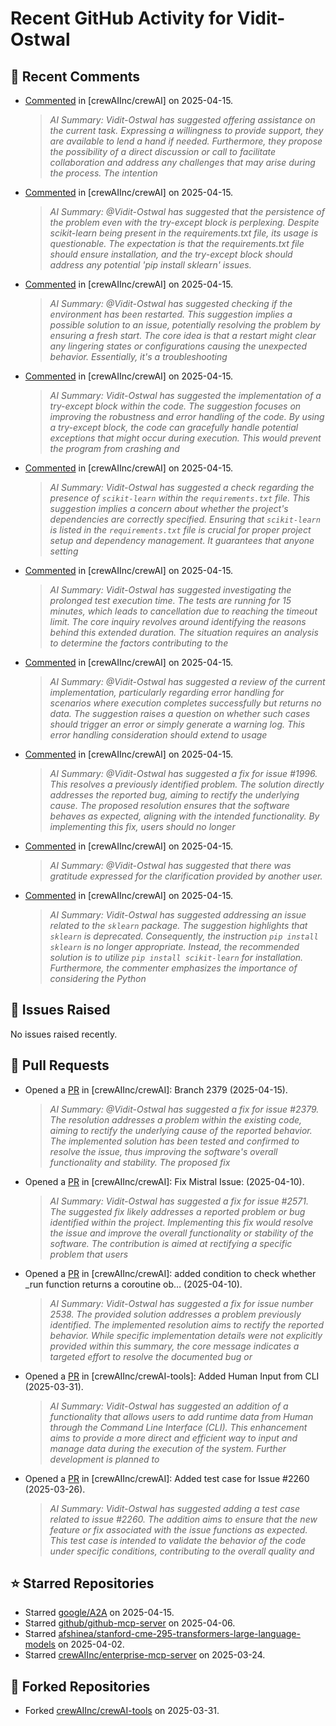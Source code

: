 # Recent GitHub Activity for Vidit-Ostwal

## 💬 Recent Comments
- [Commented](https://github.com/crewAIInc/crewAI/issues/2606#issuecomment-2807329530) in [crewAIInc/crewAI] on 2025-04-15.
  > *AI Summary: Vidit-Ostwal has suggested offering assistance on the current task. Expressing a willingness to provide support, they are available to lend a hand if needed. Furthermore, they propose the possibility of a direct discussion or call to facilitate collaboration and address any challenges that may arise during the process. The intention*
- [Commented](https://github.com/crewAIInc/crewAI/issues/2574#issuecomment-2807282342) in [crewAIInc/crewAI] on 2025-04-15.
  > *AI Summary: @Vidit-Ostwal has suggested that the persistence of the problem even with the try-except block is perplexing. Despite scikit-learn being present in the requirements.txt file, its usage is questionable. The expectation is that the requirements.txt file should ensure installation, and the try-except block should address any potential 'pip install sklearn' issues.*
- [Commented](https://github.com/crewAIInc/crewAI/issues/2574#issuecomment-2807236042) in [crewAIInc/crewAI] on 2025-04-15.
  > *AI Summary: @Vidit-Ostwal has suggested checking if the environment has been restarted. This suggestion implies a possible solution to an issue, potentially resolving the problem by ensuring a fresh start. The core idea is that a restart might clear any lingering states or configurations causing the unexpected behavior. Essentially, it's a troubleshooting*
- [Commented](https://github.com/crewAIInc/crewAI/issues/2574#issuecomment-2807162260) in [crewAIInc/crewAI] on 2025-04-15.
  > *AI Summary: Vidit-Ostwal has suggested the implementation of a try-except block within the code. The suggestion focuses on improving the robustness and error handling of the code. By using a try-except block, the code can gracefully handle potential exceptions that might occur during execution. This would prevent the program from crashing and*
- [Commented](https://github.com/crewAIInc/crewAI/issues/2574#issuecomment-2807153713) in [crewAIInc/crewAI] on 2025-04-15.
  > *AI Summary: Vidit-Ostwal has suggested a check regarding the presence of `scikit-learn` within the `requirements.txt` file. This suggestion implies a concern about whether the project's dependencies are correctly specified. Ensuring that `scikit-learn` is listed in the `requirements.txt` file is crucial for proper project setup and dependency management. It guarantees that anyone setting*
- [Commented](https://github.com/crewAIInc/crewAI/pull/2610#issuecomment-2807108930) in [crewAIInc/crewAI] on 2025-04-15.
  > *AI Summary: Vidit-Ostwal has suggested investigating the prolonged test execution time. The tests are running for 15 minutes, which leads to cancellation due to reaching the timeout limit. The core inquiry revolves around identifying the reasons behind this extended duration. The situation requires an analysis to determine the factors contributing to the*
- [Commented](https://github.com/crewAIInc/crewAI/pull/2610#issuecomment-2807098016) in [crewAIInc/crewAI] on 2025-04-15.
  > *AI Summary: @Vidit-Ostwal has suggested a review of the current implementation, particularly regarding error handling for scenarios where execution completes successfully but returns no data. The suggestion raises a question on whether such cases should trigger an error or simply generate a warning log. This error handling consideration should extend to usage*
- [Commented](https://github.com/crewAIInc/crewAI/pull/2610#issuecomment-2807052007) in [crewAIInc/crewAI] on 2025-04-15.
  > *AI Summary: @Vidit-Ostwal has suggested a fix for issue #1996. This resolves a previously identified problem. The solution directly addresses the reported bug, aiming to rectify the underlying cause. The proposed resolution ensures that the software behaves as expected, aligning with the intended functionality. By implementing this fix, users should no longer*
- [Commented](https://github.com/crewAIInc/crewAI/issues/2599#issuecomment-2807016676) in [crewAIInc/crewAI] on 2025-04-15.
  > *AI Summary: @Vidit-Ostwal has suggested that there was gratitude expressed for the clarification provided by another user.*
- [Commented](https://github.com/crewAIInc/crewAI/issues/2574#issuecomment-2807012720) in [crewAIInc/crewAI] on 2025-04-15.
  > *AI Summary: Vidit-Ostwal has suggested addressing an issue related to the `sklearn` package. The suggestion highlights that `sklearn` is deprecated. Consequently, the instruction `pip install sklearn` is no longer appropriate. Instead, the recommended solution is to utilize `pip install scikit-learn` for installation. Furthermore, the commenter emphasizes the importance of considering the Python*

## 🐛 Issues Raised
No issues raised recently.

## 🚀 Pull Requests
- Opened a [PR](https://github.com/crewAIInc/crewAI/pull/2610) in [crewAIInc/crewAI]: Branch 2379 (2025-04-15).
  > *AI Summary: @Vidit-Ostwal has suggested a fix for issue #2379. The resolution addresses a problem within the existing code, aiming to rectify the underlying cause of the reported behavior. The implemented solution has been tested and confirmed to resolve the issue, thus improving the software's overall functionality and stability. The proposed fix*
- Opened a [PR](https://github.com/crewAIInc/crewAI/pull/2580) in [crewAIInc/crewAI]: Fix Mistral Issue: (2025-04-10).
  > *AI Summary: Vidit-Ostwal has suggested a fix for issue #2571. The suggested fix likely addresses a reported problem or bug identified within the project. Implementing this fix would resolve the issue and improve the overall functionality or stability of the software. The contribution is aimed at rectifying a specific problem that users*
- Opened a [PR](https://github.com/crewAIInc/crewAI/pull/2570) in [crewAIInc/crewAI]: added condition to check whether _run function returns a coroutine ob… (2025-04-10).
  > *AI Summary: Vidit-Ostwal has suggested a fix for issue number 2538. The provided solution addresses a problem previously identified. The implemented resolution aims to rectify the reported behavior. While specific implementation details were not explicitly provided within this summary, the core message indicates a targeted effort to resolve the documented bug or*
- Opened a [PR](https://github.com/crewAIInc/crewAI-tools/pull/251) in [crewAIInc/crewAI-tools]: Added Human Input from CLI (2025-03-31).
  > *AI Summary: Vidit-Ostwal has suggested an addition of a functionality that allows users to add runtime data from Human through the Command Line Interface (CLI). This enhancement aims to provide a more direct and efficient way to input and manage data during the execution of the system. Further development is planned to*
- Opened a [PR](https://github.com/crewAIInc/crewAI/pull/2484) in [crewAIInc/crewAI]: Added test case for Issue #2260 (2025-03-26).
  > *AI Summary: Vidit-Ostwal has suggested adding a test case related to issue #2260. The addition aims to ensure that the new feature or fix associated with the issue functions as expected. This test case is intended to validate the behavior of the code under specific conditions, contributing to the overall quality and*

## ⭐ Starred Repositories
- Starred [google/A2A](https://github.com/google/A2A) on 2025-04-15.
- Starred [github/github-mcp-server](https://github.com/github/github-mcp-server) on 2025-04-06.
- Starred [afshinea/stanford-cme-295-transformers-large-language-models](https://github.com/afshinea/stanford-cme-295-transformers-large-language-models) on 2025-04-02.
- Starred [crewAIInc/enterprise-mcp-server](https://github.com/crewAIInc/enterprise-mcp-server) on 2025-03-24.

## 🍴 Forked Repositories
- Forked [crewAIInc/crewAI-tools](https://github.com/Vidit-Ostwal/crewAI-tools) on 2025-03-31.
